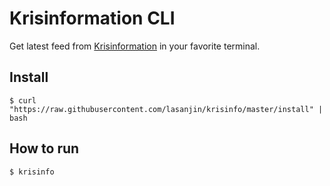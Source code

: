# Krisinformation CLI
Get latest feed from [Krisinformation](https://www.krisinformation.se/) in your favorite terminal.

## Install
```
$ curl "https://raw.githubusercontent.com/lasanjin/krisinfo/master/install" | bash
```

## How to run
```
$ krisinfo
```
